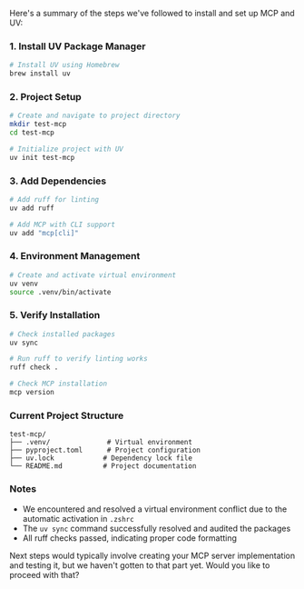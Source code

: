 Here's a summary of the steps we've followed to install and set up MCP and UV:

### 1. Install UV Package Manager
```bash
# Install UV using Homebrew
brew install uv
```

### 2. Project Setup
```bash
# Create and navigate to project directory
mkdir test-mcp
cd test-mcp

# Initialize project with UV
uv init test-mcp
```

### 3. Add Dependencies
```bash
# Add ruff for linting
uv add ruff

# Add MCP with CLI support
uv add "mcp[cli]"
```

### 4. Environment Management
```bash
# Create and activate virtual environment
uv venv
source .venv/bin/activate
```

### 5. Verify Installation
```bash
# Check installed packages
uv sync

# Run ruff to verify linting works
ruff check .

# Check MCP installation
mcp version
```

### Current Project Structure
```
test-mcp/
├── .venv/              # Virtual environment
├── pyproject.toml      # Project configuration
├── uv.lock            # Dependency lock file
└── README.md          # Project documentation
```

### Notes
- We encountered and resolved a virtual environment conflict due to the automatic activation in `.zshrc`
- The `uv sync` command successfully resolved and audited the packages
- All ruff checks passed, indicating proper code formatting

Next steps would typically involve creating your MCP server implementation and testing it, but we haven't gotten to that part yet. Would you like to proceed with that?
